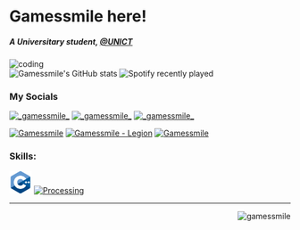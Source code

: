 <h1 align="left">Gamessmile here!</h1></p><h5 align="left">A Universitary student, <a href=http://web.dmi.unict.it/corsi/l-31>@UNICT</a></h5>

<img align="left" alt="coding" width="495" src=https://i.ibb.co/GvLfBvq/gifmia.gif>

![Gamessmile's GitHub stats](https://github-readme-stats.vercel.app/api?username=Gamessmile&show_icons=true&theme=radical)
![Spotify recently played](https://spotify-recently-played-readme.vercel.app/api?user=4le4a9o9acrcyandrfkxl06ko&count=1)


<h3 align="left">My Socials</h3>
<p align="left">
<a href="https://instagram.com/_gamessmile_" target="blank"><img align=center" src="https://cdn.icon-icons.com/icons2/1753/PNG/512/iconfinder-social-media-applications-3instagram-4102579_113804.png" alt="_gamessmile_" height="40" width"50" /></a>
<a href="https://www.youtube.com/channel/UCNpOZ-9ZIvM6wcIyBqYyIdQ" target="blank"><img align=center" src="https://cdn.icon-icons.com/icons2/1211/PNG/512/1491579609-yumminkysocialmedia08_83079.png" alt="_gamessmile_" height="40" width"50" /></a>
<a href="https://tiktok.com/@_gamessmile_" target="blank"><img align=center" src="https://cdn.icon-icons.com/icons2/2864/PNG/512/tiktok_logo_icon_181737.png" alt="_gamessmile_" height="40" width"50" /></a>
</p>
<p align="left">
<a href="https://steamcommunity.com/id/iocomando/" target="blank"><img align=center" src="https://cdn.icon-icons.com/icons2/2108/PNG/512/steam_icon_130822.png" alt="Gamessmile" height="40" width"50" /></a>
<a href="https://discord.com/users/327529848941576194" target="blank"><img align=center" src="https://cdn.icon-icons.com/icons2/2108/PNG/512/discord_icon_130958.png" alt="Gamessmile - Legion" height="40" width"50" /></a>
<a href="https://t.me/Gamessmile" target="blank"><img align=center" src="https://cdn.icon-icons.com/icons2/2108/PNG/512/telegram_icon_130816.png" alt="Gamessmile" height="40" width"50" /></a>
</p>

<h3 align="left">Skills:</h3>
<a href="https://it.wikipedia.org/wiki/C%2B%2B" target="blank"><img align=center" src="https://raw.githubusercontent.com/devicons/devicon/master/icons/cplusplus/cplusplus-original.svg" alt="C++" height="40" width"50" /></a>
<a href="https://processing.org/" target="blank"><img align=center" src="https://upload.wikimedia.org/wikipedia/commons/c/cb/Processing_2021_logo.svg" alt="Processing" height="40" width"50" /></a>
<hr>

<p align="right"> <img width="100" src="https://komarev.com/ghpvc/?username=gamessmile&label=Profile%20views&color=a926d9&style=for-the-badge" alt="gamessmile" /> </p>




